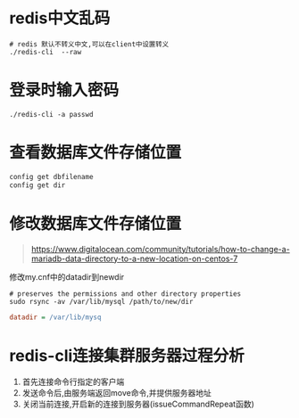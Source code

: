 # redis中文乱码
```shell
# redis 默认不转义中文,可以在client中设置转义
./redis-cli  --raw
```

# 登录时输入密码
```shell
./redis-cli -a passwd
```

# 查看数据库文件存储位置
```SQL
config get dbfilename
config get dir
```

# 修改数据库文件存储位置
> https://www.digitalocean.com/community/tutorials/how-to-change-a-mariadb-data-directory-to-a-new-location-on-centos-7

修改my.cnf中的datadir到newdir
```shell
# preserves the permissions and other directory properties
sudo rsync -av /var/lib/mysql /path/to/new/dir
```
```ini
datadir = /var/lib/mysq
```

# redis-cli连接集群服务器过程分析
1. 首先连接命令行指定的客户端
2. 发送命令后,由服务端返回move命令,并提供服务器地址
3. 关闭当前连接,开启新的连接到服务器(issueCommandRepeat函数)